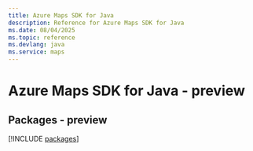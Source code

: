 ```yaml
---
title: Azure Maps SDK for Java
description: Reference for Azure Maps SDK for Java
ms.date: 08/04/2025
ms.topic: reference
ms.devlang: java
ms.service: maps
---
```

# Azure Maps SDK for Java - preview
## Packages - preview
[!INCLUDE [packages](maps-index.md)]